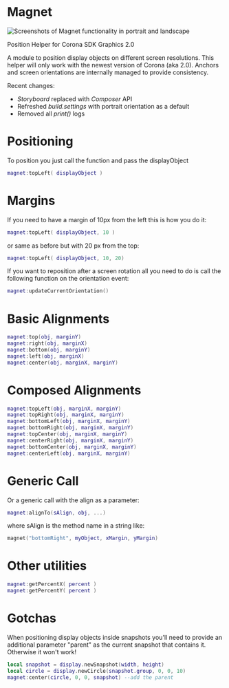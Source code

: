 Magnet
======

![Screenshots of Magnet functionality in portrait and landscape](https://www.imageupload.co.uk/images/2015/06/26/magnet_screenshot.png)

Position Helper for Corona SDK Graphics 2.0

A module to position display objects on different screen resolutions. This helper will only work with the newest version of Corona (aka 2.0). Anchors and screen orientations are internally managed to provide consistency.

Recent changes:
  - _Storyboard_ replaced with _Composer_ API
  - Refreshed _build.settings_ with portrait orientation as a default
  - Removed all _print()_ logs

Positioning
===========

To position you just call the function and pass the displayObject
```lua
magnet:topLeft( displayObject )
```

Margins
=======

If you need to have a margin of 10px from the left this is how you do it:
```lua
magnet:topLeft( displayObject, 10 )
```
or same as before but with 20 px from the top:

```lua
magnet:topLeft( displayObject, 10, 20)
```

If you want to reposition after a screen rotation all you need to do is call the following function on the orientation event:
```lua
magnet:updateCurrentOrientation()
```

Basic Alignments
=======
```lua
magnet:top(obj, marginY)
magnet:right(obj, marginX)
magnet:bottom(obj, marginY)
magnet:left(obj, marginX)
magnet:center(obj, marginX, marginY)
```
Composed Alignments
=====
```lua
magnet:topLeft(obj, marginX, marginY)
magnet:topRight(obj, marginX, marginY)
magnet:bottomLeft(obj, marginX, marginY)
magnet:bottomRight(obj, marginX, marginY)
magnet:topCenter(obj, marginX, marginY)
magnet:centerRight(obj, marginX, marginY)
magnet:bottomCenter(obj, marginX, marginY)
magnet:centerLeft(obj, marginX, marginY)
```

Generic Call
=====
Or a generic call with the align as a parameter:
```lua
magnet:alignTo(sAlign, obj, ...)
```
where sAlign is the method name in a string like: 
```lua
magnet("bottomRight", myObject, xMargin, yMargin)
```

Other utilities
======
```lua
magnet:getPercentX( percent )
magnet:getPercentY( percent )
```

Gotchas
======
When positioning display objects inside snapshots you'll need to provide an additional parameter "parent" as the current snapshot that contains it. Otherwise it won't work!
```lua
local snapshot = display.newSnapshot(width, height)
local circle = display.newCircle(snapshot.group, 0, 0, 10)
magnet:center(circle, 0, 0, snapshot) --add the parent
```



